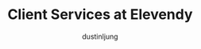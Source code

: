 ---
layout: person
image: dustin.jpg
name: Dustin Ljung
author: dustinljung
title: Client Services at Elevendy
order: 3

social:
    
---